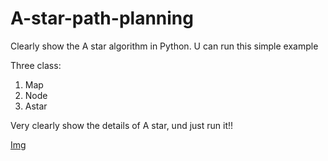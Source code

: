 # A-star-path-planning
Clearly show the A star algorithm in Python. U can run this simple example

Three class:
1. Map
2. Node
3. Astar

Very clearly show the details of A star, und just run it!!

[Img]([./Path.png])
